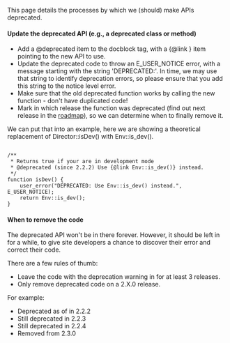 This page details the processes by which we (should) make APIs deprecated.

#### Update the deprecated API (e.g., a deprecated class or method)

*  Add a @deprecated item to the docblock tag, with a {@link } item pointing to the new API to use.
*  Update the deprecated code to throw an E_USER_NOTICE error, with a message starting with the string 'DEPRECATED:'.  In time, we may use that string to identify deprecation errors, so please ensure that you add this string to the notice level error.
*  Make sure that the old deprecated function works by calling the new function - don't have duplicated code!
*  Mark in which release the function was deprecated (find out next release in the [roadmap](http://open.silverstripe.com/roadmap)), so we can determine when to finally remove it.

We can put that into an example, here we are showing a theoretical replacement of Director::isDev() with Env::is_dev().

~~~ {php}

/**
 * Returns true if your are in development mode
 * @deprecated (since 2.2.2) Use {@link Env::is_dev()} instead.
 */
function isDev() {
	user_error("DEPRECATED: Use Env::is_dev() instead.", E_USER_NOTICE);
	return Env::is_dev();
}
~~~

#### When to remove the code

The deprecated API won't be in there forever.  However, it should be left in for a while, to give site developers a chance to discover their error and correct their code.

There are a few rules of thumb:

*  Leave the code with the deprecation warning in for at least 3 releases.
*  Only remove deprecated code on a 2.X.0 release.

For example:

 * Deprecated as of in 2.2.2
 * Still deprecated in 2.2.3
 * Still deprecated in 2.2.4
 * Removed from 2.3.0

